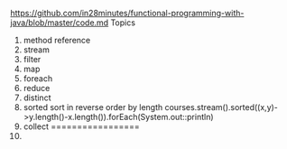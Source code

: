 https://github.com/in28minutes/functional-programming-with-java/blob/master/code.md
Topics
1. method reference
2. stream
3. filter
4. map
5. foreach
6. reduce
7. distinct
8. sorted
  sort in reverse order by length
   courses.stream().sorted((x,y)->y.length()-x.length()).forEach(System.out::println)
9. collect
=================
10. 
